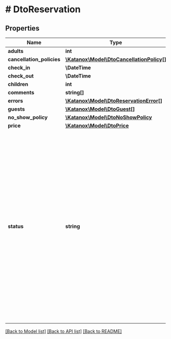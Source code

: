 # # DtoReservation

## Properties

Name | Type | Description | Notes
------------ | ------------- | ------------- | -------------
**adults** | **int** |  | [optional]
**cancellation_policies** | [**\Katanox\Model\DtoCancellationPolicy[]**](DtoCancellationPolicy.md) |  | [optional]
**check_in** | **\DateTime** |  | [optional]
**check_out** | **\DateTime** |  | [optional]
**children** | **int** |  | [optional]
**comments** | **string[]** |  | [optional]
**errors** | [**\Katanox\Model\DtoReservationError[]**](DtoReservationError.md) |  | [optional]
**guests** | [**\Katanox\Model\DtoGuest[]**](DtoGuest.md) |  | [optional]
**no_show_policy** | [**\Katanox\Model\DtoNoShowPolicy**](DtoNoShowPolicy.md) |  | [optional]
**price** | [**\Katanox\Model\DtoPrice**](DtoPrice.md) |  | [optional]
**status** | **string** | TO_BE_DELIVERED: we have received the reservation and are processing it CONFIRMED: the property has confirmed the reservation MODIFIED: The reservation has been successfully modified TO_BE_MODIFIED: We have received the updated reservation and are sending it to the property MODIFICATION_FAILED: The update operation has failed TO_BE_CANCELLED: We have received the cancellation request and are sending it to the property FAILED: The reservation could not be created on the property CANCELLATION_FAILED: We tried to cancel the reservation but the property did not accept it | [optional]

[[Back to Model list]](../../README.md#models) [[Back to API list]](../../README.md#endpoints) [[Back to README]](../../README.md)
